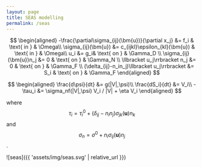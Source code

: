 ```yaml
---
layout: page
title: SEAS modelling
permalink: /seas
---
```


$$
\begin{aligned}
    -\frac{\partial\sigma_{ij}(\bm{u})}{\partial x_j} &= f_i & \text{ in } & \Omega\\
    \sigma_{ij}(\bm{u}) &= c_{ijkl}\epsilon_{kl}(\bm{u}) & \text{ in } & \Omega\\
    u_i &= g_i& \text{ on } & \Gamma_D \\
    \sigma_{ij}(\bm{u})n_j &= 0 & \text{ on } & \Gamma_N \\
    \llbracket u_j\rrbracket n_j &= 0 & \text{ on } & \Gamma_F \\
    (\delta_{ij}-n_in_j)\llbracket u_j\rrbracket &= S_i & \text{ on } & \Gamma_F
\end{aligned}
$$

$$
\begin{aligned}
    \frac{d\psi}{dt} &= g(|V|,\psi)\\
    \frac{dS_i}{dt} &= V_i\\
    -\tau_i &= \sigma_nf(|V|,\psi) V_i / |V| + \eta V_i
\end{aligned}
$$

where $$\tau_i = \tau_i^0 + (\delta_{ij}-n_in_j)\sigma_{jk}(\bm{u})n_k$$
and $$\sigma_n = \sigma^0 + n_i\sigma_{ij}(\bm{u})n_j$$.


![seas]({{ 'assets/img/seas.svg' | relative_url }})
